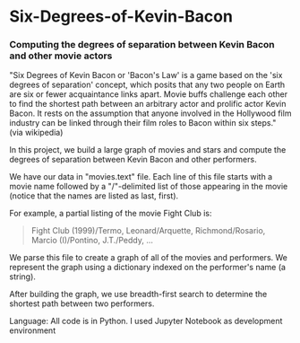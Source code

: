 # Six-Degrees-of-Kevin-Bacon
### Computing the degrees of separation between Kevin Bacon and other movie actors

"Six Degrees of Kevin Bacon or 'Bacon's Law' is a game based on the 'six degrees of separation' concept, which posits that any two people on Earth are six or fewer acquaintance links apart. Movie buffs challenge each other to find the shortest path between an arbitrary actor and prolific actor Kevin Bacon. It rests on the assumption that anyone involved in the Hollywood film industry can be linked through their film roles to Bacon within six steps." (via wikipedia)

In this project, we build a large graph of movies and stars and compute the degrees of separation between Kevin Bacon and other performers.

We have our data in "movies.text" file. Each line of this file starts with a movie name followed by a "/"-delimited list of those appearing in the movie (notice that the names are listed as last, first).

For example, a partial listing of the movie Fight Club is:
> Fight Club (1999)/Termo, Leonard/Arquette, Richmond/Rosario, Marcio (I)/Pontino, J.T./Peddy, ...

We parse this file to create a graph of all of the movies and performers. We represent the graph using a dictionary indexed on the performer's name (a string).

After building the graph, we use breadth-first search to determine the shortest path between two performers.

Language: All code is in Python. I used Jupyter Notebook as development environment
